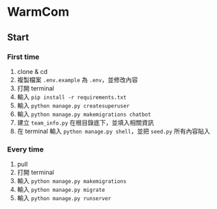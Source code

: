 # WarmCom

## Start
### First time
1. clone & cd
2. 複製檔案 `.env.example` 為 `.env`，並修改內容
3. 打開 terminal
4. 輸入 `pip install -r requirements.txt`
5. 輸入 `python manage.py createsuperuser`
6. 輸入 `python manage.py makemigrations chatbot`
7. 建立 `team_info.py` 在根目錄底下，並填入相關資訊
8. 在 terminal 輸入 `python manage.py shell`，並把 `seed.py` 所有內容貼入

### Every time
1. pull
2. 打開 terminal
3. 輸入 `python manage.py makemigrations`
4. 輸入 `python manage.py migrate`
5. 輸入 `python manage.py runserver`
